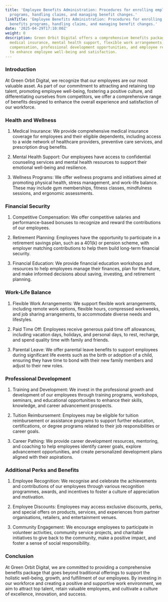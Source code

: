 ```yaml
---
title: 'Employee Benefits Administration: Procedures for enrolling employees in benefits
  programs, handling claims, and managing benefit changes.'
linkTitle: 'Employee Benefits Administration: Procedures for enrolling employees in
  benefits programs, handling claims, and managing benefit changes.'
date: '2025-04-29T17:10:00Z'
weight: 0
description: Green Orbit Digital offers a comprehensive benefits package including
  medical insurance, mental health support, flexible work arrangements, competitive
  compensation, professional development opportunities, and employee recognition programs
  to enhance employee well-being and satisfaction.
---
```



### Introduction

At Green Orbit Digital, we recognize that our employees are our most valuable asset. As part of our commitment to attracting and retaining top talent, promoting employee well-being, fostering a positive culture, and differentiating ourselves from competitors, we offer a comprehensive range of benefits designed to enhance the overall experience and satisfaction of our workforce.

### Health and Wellness

1. Medical Insurance: We provide comprehensive medical insurance coverage for employees and their eligible dependents, including access to a wide network of healthcare providers, preventive care services, and prescription drug benefits.

1. Mental Health Support: Our employees have access to confidential counseling services and mental health resources to support their emotional well-being and resilience.

1. Wellness Programs: We offer wellness programs and initiatives aimed at promoting physical health, stress management, and work-life balance. These may include gym memberships, fitness classes, mindfulness sessions, and ergonomic assessments.

### Financial Security

1. Competitive Compensation: We offer competitive salaries and performance-based bonuses to recognize and reward the contributions of our employees.

1. Retirement Planning: Employees have the opportunity to participate in a retirement savings plan, such as a 401(k) or pension scheme, with employer matching contributions to help them build long-term financial security.

1. Financial Education: We provide financial education workshops and resources to help employees manage their finances, plan for the future, and make informed decisions about saving, investing, and retirement planning.

### Work-Life Balance

1. Flexible Work Arrangements: We support flexible work arrangements, including remote work options, flexible hours, compressed workweeks, and job sharing arrangements, to accommodate diverse needs and lifestyles.

1. Paid Time Off: Employees receive generous paid time off allowances, including vacation days, holidays, and personal days, to rest, recharge, and spend quality time with family and friends.

1. Parental Leave: We offer parental leave benefits to support employees during significant life events such as the birth or adoption of a child, ensuring they have time to bond with their new family members and adjust to their new roles.

### Professional Development

1. Training and Development: We invest in the professional growth and development of our employees through training programs, workshops, seminars, and educational opportunities to enhance their skills, knowledge, and career advancement prospects.

1. Tuition Reimbursement: Employees may be eligible for tuition reimbursement or assistance programs to support further education, certifications, or degree programs related to their job responsibilities or career goals.

1. Career Pathing: We provide career development resources, mentoring, and coaching to help employees identify career goals, explore advancement opportunities, and create personalized development plans aligned with their aspirations.

### Additional Perks and Benefits

1. Employee Recognition: We recognise and celebrate the achievements and contributions of our employees through various recognition programmes, awards, and incentives to foster a culture of appreciation and motivation.

1. Employee Discounts: Employees may access exclusive discounts, perks, and special offers on products, services, and experiences from partner organisations, retailers, and entertainment venues.

1. Community Engagement: We encourage employees to participate in volunteer activities, community service projects, and charitable initiatives to give back to the community, make a positive impact, and foster a sense of social responsibility.

### Conclusion

At Green Orbit Digital, we are committed to providing a comprehensive benefits package that goes beyond traditional offerings to support the holistic well-being, growth, and fulfillment of our employees. By investing in our workforce and creating a positive and supportive work environment, we aim to attract top talent, retain valuable employees, and cultivate a culture of excellence, innovation, and success.